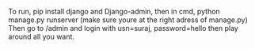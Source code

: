 To run, pip install django and Django-admin, then in cmd, python manage.py runserver (make sure youre at the right adress of manage.py)
Then go to /admin and login with usn=suraj, password=hello
then play around all you want.
